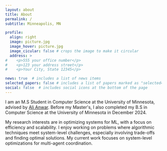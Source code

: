 ```yaml
---
layout: about
title: About
permalink: /
subtitle: Minneapolis, MN

profile:
  align: right
  image: picture.jpg
  image_hover: picture.jpg
  image_cicular: false # crops the image to make it circular
  address: >
#    <p>555 your office number</p>
#    <p>123 your address street</p>
#    <p>Your City, State 12345</p>

news: true  # includes a list of news items
selected_papers: false # includes a list of papers marked as "selected={true}"
social: false  # includes social icons at the bottom of the page
---
```


I am an M.S Student in Computer Science at the University of Minnesota, advised by [Ali Anwar](httpsL//chalianwar.github.io). Before my Master's, I also completed my B.S in Computer Science at the University of Minnesota in December 2024. 

My research interests are in optimizing systems for ML, with a focus on efficiency and scalability. I enjoy working on problems where algorithmic techniques meet system-level challenges, especially involving trade-offs and finding optimal solutions. My current work focuses on system-level optimizations for multi-agent coordination.
